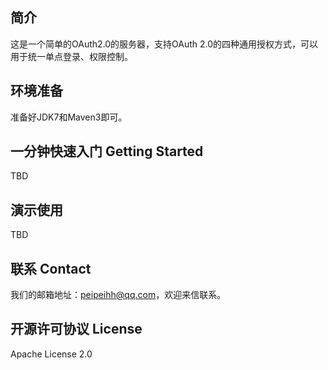 
## 简介
这是一个简单的OAuth2.0的服务器，支持OAuth 2.0的四种通用授权方式，可以用于统一单点登录、权限控制。

## 环境准备
准备好JDK7和Maven3即可。

## 一分钟快速入门 Getting Started
TBD

## 演示使用
TBD

## 联系 Contact
我们的邮箱地址：peipeihh@qq.com，欢迎来信联系。

## 开源许可协议 License
Apache License 2.0
